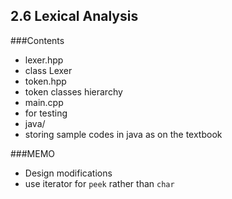 2.6 Lexical Analysis
--------------------------

###Contents
- lexer.hpp
 - class Lexer
- token.hpp
 - token classes hierarchy
- main.cpp
 - for testing
- java/
 - storing sample codes in java as on the textbook

###MEMO 
- Design modifications
 - use iterator for `peek` rather than `char`
  
